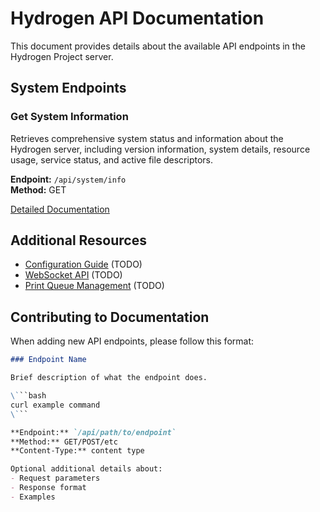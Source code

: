 # Hydrogen API Documentation

This document provides details about the available API endpoints in the Hydrogen Project server.

## System Endpoints

### Get System Information

Retrieves comprehensive system status and information about the Hydrogen server, including version information, system details, resource usage, service status, and active file descriptors.

**Endpoint:** `/api/system/info`  
**Method:** GET

[Detailed Documentation](./system_info.md)

## Additional Resources

- [Configuration Guide](./Configuration.md) (TODO)
- [WebSocket API](./WebSocket.md) (TODO)
- [Print Queue Management](./PrintQueue.md) (TODO)

## Contributing to Documentation

When adding new API endpoints, please follow this format:

```markdown
### Endpoint Name

Brief description of what the endpoint does.

\```bash
curl example command
\```

**Endpoint:** `/api/path/to/endpoint`  
**Method:** GET/POST/etc  
**Content-Type:** content type

Optional additional details about:
- Request parameters
- Response format
- Examples
